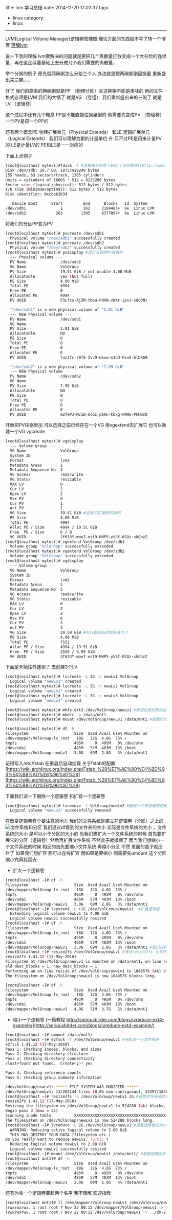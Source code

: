 title: lvm 学习总结
date: 2014-11-20 17:02:37
tags:
- linux
category:
- linux
---

LVM(Logical Volume Manager)逻辑卷管理器 理论方面的东西就不写了转一个博客 [理解lvm](http://hily.me/blog/2008/10/understanding-lvm/)

说一下我的理解 lvm要解决的问题就是要把几个离散量打散变成一个大杂烩的连续量，再在这连续量基础上去分成几个我们需要的离散量，

举个分粥的例子 原先就两碗粥怎么分给三个人 办法就是把两碗粥倒回锅里 重新盛出来三碗。。。

好了 我们的原来的两碗粥就是PP （物理分区）且这碗粥不能是串味的 他的文件格式必须是LVM
我们的大锅了 就是VG （卷组）
我们重新盛出来的三碗了 就是 LV （逻辑卷）

这个过程中还有几个概念 PP是不能直接往锅里倒的  他需要先变成PV （物理卷）一个PV是应一个PP的

还有两个概念PE 物理扩展单元（Physical Extends） 和LE 逻辑扩展单元（Logical Extends） 我们可以理解为粥的计量单位 升 只不过PE是用来计量PV 的 LE是计量LV的 PE和LE是一一对应的

下面上点例子
```bash
[root@localhost mytest]#fdisk -l #我事先分好两个新区 [分区教程](http://www.cnblogs.com/gaojun/archive/2012/08/22/2650229.html)
Disk /dev/sdb: 10.7 GB, 10737418240 bytes
255 heads, 63 sectors/track, 1305 cylinders
Units = cylinders of 16065 * 512 = 8225280 bytes
Sector size (logical/physical): 512 bytes / 512 bytes
I/O size (minimum/optimal): 512 bytes / 512 bytes
Disk identifier: 0xcbeb1b34

   Device Boot      Start         End      Blocks   Id  System
/dev/sdb1               1         262     2104483+  8e  Linux LVM
/dev/sdb2             263        1305     8377897+  8e  Linux LVM
```

将我们的分区PP变为PV
```bash
[root@localhost mytest]# pvcreate /dev/sdb1 
  Physical volume "/dev/sdb1" successfully created
[root@localhost mytest]# pvcreate /dev/sdb2
  Physical volume "/dev/sdb2" successfully created
[root@localhost mytest]# pvdisplay #显示当前的PV有哪些
  --- Physical volume ---
  PV Name               /dev/sda2
  VG Name               VolGroup
  PV Size               19.51 GiB / not usable 3.00 MiB
  Allocatable           yes (but full)
  PE Size               4.00 MiB
  Total PE              4994
  Free PE               0
  Allocated PE          4994
  PV UUID               P3Lfss-AjZM-Ybeu-PdXN-zWXr-ipn1-sdoDNt

  "/dev/sdb1" is a new physical volume of "2.01 GiB"
  --- NEW Physical volume ---
  PV Name               /dev/sdb1
  VG Name
  PV Size               2.01 GiB
  Allocatable           NO
  PE Size               0
  Total PE              0
  Free PE               0
  Allocated PE          0
  PV UUID               7un1fc-rBf6-2vv9-mkuw-m3bd-Fxu5-blDX69

  "/dev/sdb2" is a new physical volume of "7.99 GiB"
  --- NEW Physical volume ---
  PV Name               /dev/sdb2
  VG Name
  PV Size               7.99 GiB
  Allocatable           NO
  PE Size               0
  Total PE              0
  Free PE               0
  Allocated PE          0
  PV UUID               e2fePJ-Mv1D-Ac6I-p6Kn-kbxg-nWHU-PkMQc0
```

开始把PV往锅里加
可以选择之前已经存在一个VG 用vgextend去扩展它 也可以新建一个VG vgcreate
```bash
[root@localhost mytest]# vgdisplay
  --- Volume group ---
  VG Name               VolGroup
  System ID
  Format                lvm2
  Metadata Areas        1
  Metadata Sequence No  3
  VG Access             read/write
  VG Status             resizable
  MAX LV                0
  Cur LV                2
  Open LV               2
  Max PV                0
  Cur PV                1
  Act PV                1
  VG Size               19.51 GiB #这是VG扩展前的体积
  PE Size               4.00 MiB
  Total PE              4994
  Alloc PE / Size       4994 / 19.51 GiB
  Free  PE / Size       0 / 0
  VG UUID               Jf633Y-moeI-est9-MHP5-yVSf-0SOz-skQhzZ
[root@localhost mytest]# vgextend VolGroup /dev/sdb1
  Volume group "VolGroup" successfully extended
[root@localhost mytest]# vgextend VolGroup /dev/sdb2
  Volume group "VolGroup" successfully extended
[root@localhost mytest]# vgdisplay
  --- Volume group ---
  VG Name               VolGroup
  System ID
  Format                lvm2
  Metadata Areas        3
  Metadata Sequence No  5
  VG Access             read/write
  VG Status             resizable
  MAX LV                0
  Cur LV                2
  Open LV               2
  Max PV                0
  Cur PV                3
  Act PV                3
  VG Size               29.50 GiB #可以看到VG的体积变大了
  PE Size               4.00 MiB
  Total PE              7552
  Alloc PE / Size       4994 / 19.51 GiB
  Free  PE / Size       2558 / 9.99 GiB
  VG UUID               Jf633Y-moeI-est9-MHP5-yVSf-0SOz-skQhzZ
```

下面是开始往外盛粥了 去创建3个LV
```bash
[root@localhost mytest]# lvcreate -L 3G -n newLv1 VolGroup
  Logical volume "newLv1" created
[root@localhost mytest]# lvcreate -L 3G -n newLv2 VolGroup
  Logical volume "newLv2" created
[root@localhost mytest]# lvcreate -L 3G -n newLv3 VolGroup
  Logical volume "newLv3" created

[root@localhost mytest]# mkfs.ext3 /dev/VolGroup/newLv1 #格式化我们刚分出来的分区
[root@localhost mytest]# mkdir -p /data/mnt1
[root@localhost mytest]# mount /dev/VolGroup/newLv1 /data/mnt1 #把我们的分区挂载到一个目录

[root@localhost mytest]# df -h
Filesystem                    Size  Used Avail Use% Mounted on
/dev/mapper/VolGroup-lv_root   18G   12G  4.6G  73% /
tmpfs                         495M     0  495M   0% /dev/shm
/dev/sda1                     485M   57M  403M  13% /boot
/dev/mapper/VolGroup-newLv1   3.0G   69M  2.8G   3% /data/mnt1
```
记得写入/etc/fstab 在重启后自动挂载 关于fstab的配置 [https://wiki.archlinux.org/index.php/Fstab_%28%E7%AE%80%E4%BD%93%E4%B8%AD%E6%96%87%29](https://wiki.archlinux.org/index.php/Fstab_%28%E7%AE%80%E4%BD%93%E4%B8%AD%E6%96%87%29)

下面我们试一下删除一个逻辑卷 和扩容一个逻辑卷
```bash
[root@localhost mytest]# lvremove -f VolGroup/newLv2 #删除一个未挂载的逻辑卷
  Logical volume "newLv2" successfully removed
```
在改变逻辑卷有个要注意的地方 我们的文件系统是建立在逻辑卷（分区）之上的
![文件系统和分区](/img/lvm.jpg)
我们通过df看到的文件夹的大小 实际是文件系统的大小 ，文件系统的大小 是可以小于分区的大小的
当我们想扩大一个文件系统的时候 首先要扩展它的分区（逻辑卷）然后再扩展文件系统 不然盒子就撑爆了
而当我们想缩小一个文件系统的时候 相反的首先要缩小文件系统 再缩小分区 不然 里面的盒子就压烂了
如果我们想扩容 那可以在线扩容 而如果是要缩小 则需要先umount 这个分区 缩小完再挂回去


* 扩大一个逻辑卷
```bash
[root@localhost ~]# df -h
Filesystem                    Size  Used Avail Use% Mounted on
/dev/mapper/VolGroup-lv_root   18G   12G  4.6G  73% /
tmpfs                         495M     0  495M   0% /dev/shm
/dev/sda1                     485M   57M  403M  13% /boot
/dev/mapper/VolGroup-newLv1   3.0G   69M  2.8G   3% /data/mnt1
[root@localhost ~]# lvextend -L +1G /dev/VolGroup/newLv1  #扩展逻辑卷
  Extending logical volume newLv1 to 4.00 GiB
  Logical volume newLv1 successfully resized
[root@localhost ~]# df -h
Filesystem                    Size  Used Avail Use% Mounted on
/dev/mapper/VolGroup-lv_root   18G   12G  4.6G  73% /
tmpfs                         495M     0  495M   0% /dev/shm
/dev/sda1                     485M   57M  403M  13% /boot
/dev/mapper/VolGroup-newLv1   3.0G   69M  2.8G   3% /data/mnt1 #我们只扩大了逻辑卷但是并没有扩大文件系统所以 df看到的大小并没变
[root@localhost ~]# resize2fs /dev/VolGroup/newLv1 #通过resize2fs 让文件系统重新适应它所在分区的大小
resize2fs 1.41.12 (17-May-2010)
Filesystem at /dev/VolGroup/newLv1 is mounted on /data/mnt1; on-line resizing required
old desc_blocks = 1, new_desc_blocks = 1
Performing an on-line resize of /dev/VolGroup/newLv1 to 1048576 (4k) blocks.
The filesystem on /dev/VolGroup/newLv1 is now 1048576 blocks long.

[root@localhost ~]# df -h
Filesystem                    Size  Used Avail Use% Mounted on
/dev/mapper/VolGroup-lv_root   18G   12G  4.6G  73% /
tmpfs                         495M     0  495M   0% /dev/shm
/dev/sda1                     485M   57M  403M  13% /boot
/dev/mapper/VolGroup-newLv1   4.0G   71M  3.7G   2% /data/mnt1
```
* 缩小一个逻辑卷
[一篇教程 http://seriousbirder.com/blogs/lvreduce-ext4-example/](http://seriousbirder.com/blogs/lvreduce-ext4-example/)

```bash
[root@localhost ~]# umount /data/mnt1/
[root@localhost ~]# e2fsck -f /dev/VolGroup/newLv1 #先检测一下文件系统
e2fsck 1.41.12 (17-May-2010)
Pass 1: Checking inodes, blocks, and sizes
Pass 2: Checking directory structure
Pass 3: Checking directory connectivity
/lost+found not found.  Create<y>? yes

Pass 4: Checking reference counts
Pass 5: Checking group summary information

/dev/VolGroup/newLv1: ***** FILE SYSTEM WAS MODIFIED *****
/dev/VolGroup/newLv1: 13/262144 files (0.0% non-contiguous), 34397/1048576 blocks
[root@localhost ~]# resize2fs -p /dev/VolGroup/newLv1 2G #调整文件系统的大小
resize2fs 1.41.12 (17-May-2010)
Resizing the filesystem on /dev/VolGroup/newLv1 to 524288 (4k) blocks.
Begin pass 3 (max = 32)
Scanning inode table          XXXXXXXXXXXXXXXXXXXXXXXXXXXXXXXXXXXXXXXX
The filesystem on /dev/VolGroup/newLv1 is now 524288 blocks long.
[root@localhost ~]# lvreduce -L 2G /dev/VolGroup/newLv1 #调整逻辑卷的大小
  WARNING: Reducing active logical volume to 2.00 GiB
  THIS MAY DESTROY YOUR DATA (filesystem etc.)
Do you really want to reduce newLv1? [y/n]: Y
  Reducing logical volume newLv1 to 2.00 GiB
  Logical volume newLv1 successfully resized
[root@localhost ~]# mount /dev/VolGroup/newLv1 /data/mnt1/ #重新挂载回去
[root@localhost mnt1]# df -h
Filesystem                    Size  Used Avail Use% Mounted on
/dev/mapper/VolGroup-lv_root   18G   12G  4.6G  73% /
tmpfs                         495M     0  495M   0% /dev/shm
/dev/sda1                     485M   57M  403M  13% /boot
/dev/mapper/VolGroup-newLv1   2.0G   69M  1.9G   4% /data/mnt1
```
还有为啥一个逻辑卷要起两个名字 我不理解 欢迎指教
```bash
[root@localhost mnt1]# ll /dev/mapper/VolGroup-newLv1 /dev/VolGroup/newLv1
lrwxrwxrwx. 1 root root 7 Nov 22 00:12 /dev/mapper/VolGroup-newLv1 -> ../dm-2
lrwxrwxrwx. 1 root root 7 Nov 22 00:12 /dev/VolGroup/newLv1 -> ../dm-2
```


